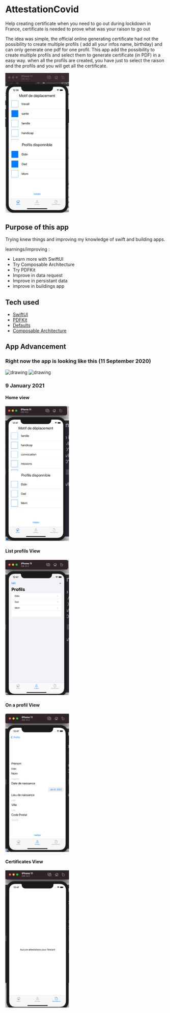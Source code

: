 # AttestationCovid

Help creating certificate when you need to go out during lockdown in France,
certificate is needed to prove what was your raison to go out

The idea was simple, the official online generating certificate had not the possibility to create multiple profils ( add all your infos name, birthday) and can only generate one pdf for one profil. This app add the possibility to create multiple profils and select them to generate certificate (in PDF) in a easy way. when all the profils are created, you have just to select the raison and the profils and you will get all the certificate.

<img src="readmeAssets/images/example.png" alt="drawing" width="200"/>


## Purpose of this app

Trying knew things and improving my knowledge of swift and building apps.

learnings/improving : 
- Learn more with SwiftUI
- Try Composable Architecture
- Try PDFKit
- Improve in data request
- Improve in persistant data
- improve in buildings app

## Tech used

-  [SwiftUI](https://developer.apple.com/xcode/swiftui/)
-  [PDFKit](https://developer.apple.com/documentation/pdfkit)
-  [Defaults](https://github.com/sindresorhus/Defaults)
-  [Composable Architecture](https://github.com/pointfreeco/swift-composable-architecture)


## App Advancement

### Right now the app is looking like this  (11 September 2020)
<img src="readmeAssets/images/appAdvancement-home-11-10-2020.png" alt="drawing" width="200"/>
<img src="readmeAssets/images/appAdvancement-info-11-10-2020.png" alt="drawing" width="200"/>


### 9 January 2021

#### Home view

<img src="readmeAssets/images/app-advancement-home.png" alt="drawing" width="200"/>

#### List profils View

<img src="readmeAssets/images/app-advancement-list-profils.png" alt="drawing" width="200"/>

#### On a profil View

<img src="readmeAssets/images/app-advancement-profil.png" alt="drawing" width="200"/>

#### Certificates View

<img src="readmeAssets/images/app-advancement-list-certificates.png" alt="drawing" width="200"/>


